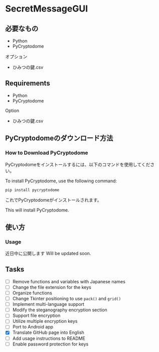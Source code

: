 # SecretMessageGUI
## 必要なもの

- Python
- PyCryptodome

オプション
- ひみつの鍵.csv

## Requirements

- Python
- PyCryptodome

Option
- ひみつの鍵.csv

## PyCryptodomeのダウンロード方法
### How to Download PyCryptodome
PyCryptodomeをインストールするには、以下のコマンドを使用してください。


To install PyCryptodome, use the following command:

```sh
pip install pycryptodome
```

これでPyCryptodomeがインストールされます。

This will install PyCryptodome.

## 使い方
### Usage

近日中に公開します
Will be updated soon.



## Tasks

- [ ] Remove functions and variables with Japanese names
- [ ] Change the file extension for the keys
- [ ] Organize functions
- [ ] Change Tkinter positioning to use `pack()` and `grid()`
- [ ] Implement multi-language support
- [ ] Modify the steganography encryption section
- [ ] Support file encryption
- [ ] Utilize multiple encryption keys
- [ ] Port to Android app
- [x] Translate GitHub page into English
- [ ] Add usage instructions to README
- [ ] Enable password protection for keys
